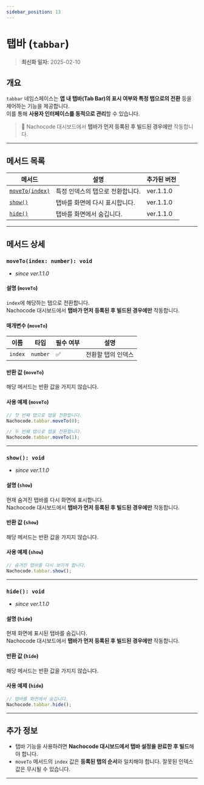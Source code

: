```yaml
---
sidebar_position: 13
---
```


# 탭바 (`tabbar`)

> **최신화 일자:** 2025-02-10

## **개요**

`tabbar` 네임스페이스는 **앱 내 탭바(Tab Bar)의 표시 여부와 특정 탭으로의 전환** 등을 제어하는 기능을 제공합니다.  
이를 통해 **사용자 인터페이스를 동적으로 관리**할 수 있습니다.

> 📢 Nachocode 대시보드에서 **탭바가 먼저 등록된 후 빌드된 경우에만** 작동합니다.

---

## **메서드 목록**

| 메서드                                      | 설명                             | 추가된 버전 |
| ------------------------------------------- | -------------------------------- | ----------- |
| [`moveTo(index)`](#movetoindex-number-void) | 특정 인덱스의 탭으로 전환합니다. | ver.1.1.0   |
| [`show()`](#show-void)                      | 탭바를 화면에 다시 표시합니다.   | ver.1.1.0   |
| [`hide()`](#hide-void)                      | 탭바를 화면에서 숨깁니다.        | ver.1.1.0   |

---

## **메서드 상세**

### **`moveTo(index: number): void`**

- _since ver.1.1.0_

#### 설명 (`moveTo`)

`index`에 해당하는 탭으로 전환합니다.  
Nachocode 대시보드에서 **탭바가 먼저 등록된 후 빌드된 경우에만** 작동합니다.

#### 매개변수 (`moveTo`)

| 이름    | 타입     | 필수 여부 | 설명               |
| ------- | -------- | --------- | ------------------ |
| `index` | `number` | ✅        | 전환할 탭의 인덱스 |

#### 반환 값 (`moveTo`)

해당 메서드는 반환 값을 가지지 않습니다.

#### 사용 예제 (`moveTo`)

```javascript
// 첫 번째 탭으로 탭을 전환합니다.
Nachocode.tabbar.moveTo(0);

// 두 번째 탭으로 탭을 전환합니다.
Nachocode.tabbar.moveTo(1);
```

---

### **`show(): void`**

- _since ver.1.1.0_

#### 설명 (`show`)

현재 숨겨진 탭바를 다시 화면에 표시합니다.  
Nachocode 대시보드에서 **탭바가 먼저 등록된 후 빌드된 경우에만** 작동합니다.

#### 반환 값 (`show`)

해당 메서드는 반환 값을 가지지 않습니다.

#### 사용 예제 (`show`)

```javascript
// 숨겨진 탭바를 다시 보이게 합니다.
Nachocode.tabbar.show();
```

---

### **`hide(): void`**

- _since ver.1.1.0_

#### 설명 (`hide`)

현재 화면에 표시된 탭바를 숨깁니다.  
Nachocode 대시보드에서 **탭바가 먼저 등록된 후 빌드된 경우에만** 작동합니다.

#### 반환 값 (`hide`)

해당 메서드는 반환 값을 가지지 않습니다.

#### 사용 예제 (`hide`)

```javascript
// 탭바를 화면에서 숨깁니다.
Nachocode.tabbar.hide();
```

---

## **추가 정보**

- 탭바 기능을 사용하려면 **Nachocode 대시보드에서 탭바 설정을 완료한 후 빌드**해야 합니다.
- `moveTo` 메서드의 `index` 값은 **등록된 탭의 순서**와 일치해야 합니다. 잘못된 인덱스 값은 무시될 수 있습니다.

---
